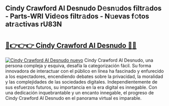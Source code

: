 ## Cindy Crawford Al Desnudo D𝚎sn𝚞dos filtr𝚊dos - Parts-WRI Vid𝚎os filtr𝚊dos - N𝚞evas f𝚘tos atr𝚊ctivas rU83N

# <h2><a href="http://mb9vfk.tromn.icu/?c=Cindy+Crawford+Al+Desnudo">🔗👉👉👉 Cindy Crawford Al Desnudo 🔗🔗</a></h2>

[![Cindy Crawford Al Desnudo nuevo](https://i.imgur.com/pEAQMta.gif)](http://mb9vfk.tromn.icu/?c=Cindy+Crawford+Al+Desnudo)
Cindy Crawford Al Desnudo, una persona compleja y esquiva, desafía la categorización fácil. Su forma innovadora de interactuar con el público en línea ha fascinado y enfurecido a los espectadores, encendiendo debates sobre la privacidad, la moralidad y las complejidades de las sociedades digitales. Independientemente de sus esfuerzos futuros, su importancia en la era digital es innegable. Con una dedicación inquebrantable y un encanto innegable, el progreso de Cindy Crawford Al Desnudo en el panorama virtual es imparable.
